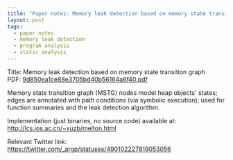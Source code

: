 ```yaml
---
title: "Paper notes: Memory leak detection based on memory state transition graph"
layout: post
tags:
  - paper notes
  - memory leak detection
  - program analysis
  - static analysis
---
```

Title: Memory leak detection based on memory state transition graph<br>
PDF: <a href="/public/9d850ea1ce88e3705bd40b56164a6f40.pdf">9d850ea1ce88e3705bd40b56164a6f40.pdf</a>

Memory state transition graph (MSTG) nodes model heap objects' states; edges are
annotated with path conditions (via symbolic execution); used for function
summaries and the leak detection algorithm.

Implementation (just binaries, no source code) available at:
<a href="http://lcs.ios.ac.cn/~xuzb/melton.html">http://lcs.ios.ac.cn/~xuzb/melton.html</a>

Relevant Twitter link:
<a href="https://twitter.com/_argp/statuses/490102227819053056">https://twitter.com/_argp/statuses/490102227819053056</a>
